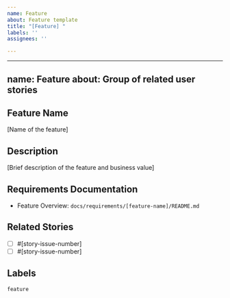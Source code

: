 ```yaml
---
name: Feature
about: Feature template
title: "[Feature] "
labels: ''
assignees: ''

---
```


---
name: Feature
about: Group of related user stories
---

## Feature Name
[Name of the feature]

## Description
[Brief description of the feature and business value]

## Requirements Documentation
- Feature Overview: `docs/requirements/[feature-name]/README.md`

## Related Stories
- [ ] #[story-issue-number]
- [ ] #[story-issue-number]

## Labels
`feature`
